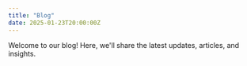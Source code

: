 ```yaml
---
title: "Blog"
date: 2025-01-23T20:00:00Z
---
```


Welcome to our blog! Here, we'll share the latest updates, articles, and insights.

